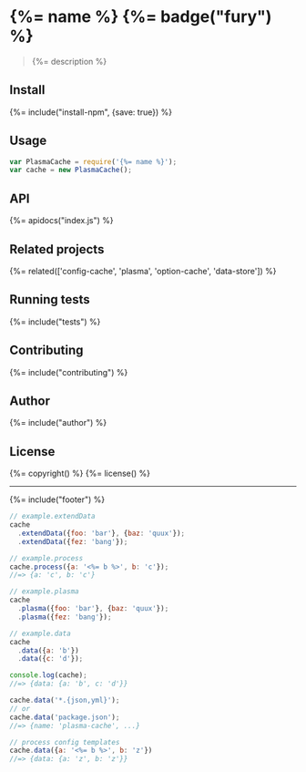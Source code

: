 # {%= name %} {%= badge("fury") %}

> {%= description %}

## Install
{%= include("install-npm", {save: true}) %}

## Usage

```js
var PlasmaCache = require('{%= name %}');
var cache = new PlasmaCache();
```

## API
{%= apidocs("index.js") %}

## Related projects
{%= related(['config-cache', 'plasma', 'option-cache', 'data-store']) %}  

## Running tests
{%= include("tests") %}

## Contributing
{%= include("contributing") %}

## Author
{%= include("author") %}

## License
{%= copyright() %}
{%= license() %}

***

{%= include("footer") %}

```js
// example.extendData
cache
  .extendData({foo: 'bar'}, {baz: 'quux'});
  .extendData({fez: 'bang'});
```

```js
// example.process
cache.process({a: '<%= b %>', b: 'c'});
//=> {a: 'c', b: 'c'}
```

```js
// example.plasma
cache
  .plasma({foo: 'bar'}, {baz: 'quux'});
  .plasma({fez: 'bang'});
```

```js
// example.data
cache
  .data({a: 'b'})
  .data({c: 'd'});

console.log(cache);
//=> {data: {a: 'b', c: 'd'}}

cache.data('*.{json,yml}');
// or
cache.data('package.json');
//=> {name: 'plasma-cache', ...}

// process config templates
cache.data({a: '<%= b %>', b: 'z'})
//=> {data: {a: 'z', b: 'z'}}
```
